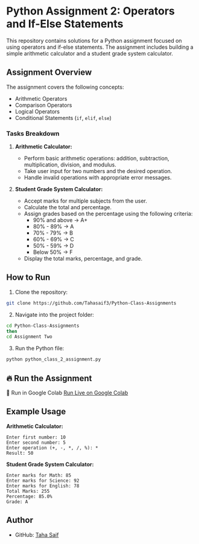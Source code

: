 # Python Assignment 2: Operators and If-Else Statements  

This repository contains solutions for a Python assignment focused on using operators and if-else statements. The assignment includes building a simple arithmetic calculator and a student grade system calculator.  

## Assignment Overview  

The assignment covers the following concepts:  
- Arithmetic Operators  
- Comparison Operators  
- Logical Operators  
- Conditional Statements (`if`, `elif`, `else`)  

### Tasks Breakdown  

1. **Arithmetic Calculator:**  
   - Perform basic arithmetic operations: addition, subtraction, multiplication, division, and modulus.  
   - Take user input for two numbers and the desired operation.  
   - Handle invalid operations with appropriate error messages.  

2. **Student Grade System Calculator:**  
   - Accept marks for multiple subjects from the user.  
   - Calculate the total and percentage.  
   - Assign grades based on the percentage using the following criteria:  
     - 90% and above → A+  
     - 80% - 89% → A  
     - 70% - 79% → B  
     - 60% - 69% → C  
     - 50% - 59% → D  
     - Below 50% → F  
   - Display the total marks, percentage, and grade.  

## How to Run  

1. Clone the repository:  
```bash
git clone https://github.com/Tahasaif3/Python-Class-Assignments
```  

2. Navigate into the project folder:  
```bash
cd Python-Class-Assignments
then
cd Assignment Two
```  

3. Run the Python file:  
```bash
python python_class_2_assignment.py
```  
## 🔥 Run the Assignment  
🔗 Run in Google Colab
[Run Live on Google Colab](https://colab.research.google.com/drive/1wdn7s7cIsbXHmOhiJWQPUuKbWkzjCqom?usp=sharing)

## Example Usage  

**Arithmetic Calculator:**  
```
Enter first number: 10  
Enter second number: 5  
Enter operation (+, -, *, /, %): *  
Result: 50  
```  

**Student Grade System Calculator:**  
```
Enter marks for Math: 85  
Enter marks for Science: 92  
Enter marks for English: 78  
Total Marks: 255  
Percentage: 85.0%  
Grade: A  
```  

## Author  
- GitHub: [Taha Saif](https://github.com/Tahasaif3)  
